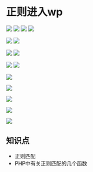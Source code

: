 # 正则进入wp
![](_v_images/_1524012013_10743.jpg)
![](_v_images/_1524012018_2791.jpg)
![](_v_images/_1524012028_17039.jpg)
![](_v_images/_1524012032_31710.jpg)

![](_v_images/_1524012040_8202.jpg)
![](_v_images/_1524012045_12394.jpg)

![](_v_images/_1524012051_272.jpg)
![](_v_images/_1524012056_24700.jpg)



![](_v_images/_1524012061_2572.jpg)
![](_v_images/_1524012067_16909.jpg)


![](_v_images/_1524012071_5995.jpg)

![](_v_images/_1524012075_3298.jpg)



![](_v_images/_1524012081_17081.jpg)

![](_v_images/_1524012086_14766.jpg)

![](_v_images/_1524012090_14805.jpg)

## 知识点
* 正则匹配
* PHP中有关正则匹配的几个函数




